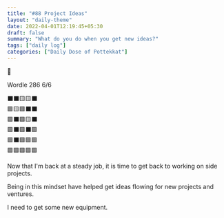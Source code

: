```yaml
---
title: "#88 Project Ideas"
layout: "daily-theme"
date: 2022-04-01T12:19:45+05:30
draft: false
summary: "What do you do when you get new ideas?"
tags: ["daily log"]
categories: ["Daily Dose of Pottekkat"]
---
```


🥲

Wordle 286 6/6

⬛⬛🟨🟨⬛\
🟩🟨🟩⬛⬛\
🟩⬛🟩🟨⬛\
🟩⬛🟩⬛🟩\
🟩⬛🟩🟩🟩\
🟩🟩🟩🟩🟩

Now that I'm back at a steady job, it is time to get back to working on side projects.

Being in this mindset have helped get ideas flowing for new projects and ventures.

I need to get some new equipment.
